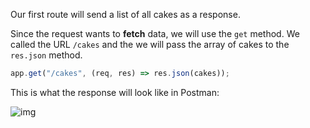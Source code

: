 Our first route will send a list of all cakes as a response.

Since the request wants to **fetch** data, we will use the `get` method. We called the URL `/cakes` and the we will pass the array of cakes to the `res.json` method.

```javascript
app.get("/cakes", (req, res) => res.json(cakes));
```

This is what the response will look like in Postman:

![img](https://i.imgur.com/nQt2aJq.png)

